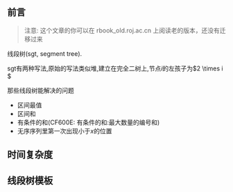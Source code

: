 ## 前言

> 注意: 这个文章的你可以在 rbook_old.roj.ac.cn 上阅读老的版本，还没有迁移过来

线段树(sgt, segment tree).


sgt有两种写法,原始的写法类似堆,建立在完全二树上,节点$i$的左孩子为$2 \times i $

那些线段树能解决的问题

- 区间最值
- 区间和
- 有条件的和(CF600E: 有条件的和:最大数量的编号和)
- 无序序列里第一次出现小于$x$的位置

## 时间复杂度


## 线段树模板